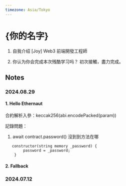```yaml
---
timezone: Asia/Tokyo
---
```


# {你的名字}

1. 自我介绍
   [Joy] Web3 前端開發工程師

2. 你认为你会完成本次残酷学习吗？
   初次接觸，盡力完成。

## Notes

<!-- Content_START -->

### 2024.08.29

#### 1. Hello Ethernaut

合約解析入參：keccak256(abi.encodePacked(param))

記錄問題：

1. await contract.password() 沒到到方法在哪

```solidity
   constructor(string memory _password) {
        password = _password;
    }
```

#### 2. Fallback



### 2024.07.12

<!-- Content_END -->
